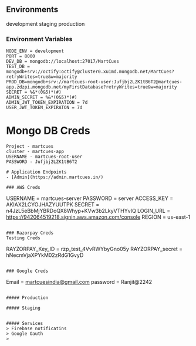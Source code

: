 ## Environments

development
staging
production

### Environment Variables

```
NODE_ENV = development
PORT = 8000
DEV_DB = mongodb://localhost:27017/MartCues
TEST_DB = mongodb+srv://octify:octify@cluster0.xu1md.mongodb.net/MartCues?retryWrites=true&w=majority
PROD_DB=mongodb+srv://martcues-root-user:Jufjbj2LZK1tB6T2@martcues-app.zdzpi.mongodb.net/myFirstDatabase?retryWrites=true&w=majority
SECRET = %&*(0&5)*(#)
ADMIN_SECRET = %&*(0&5)*(#)
ADMIN_JWT_TOKEN_EXPIRATION = 7d
USER_JWT_TOKEN_EXPIRATON = 7d
```

# Mongo DB Creds

```
Project - martcues
cluster - martcues-app
USERNAME - martcues-root-user
PASSWORD - Jufjbj2LZK1tB6T2

# Application Endpoints
- [Admin](https://admin.martcues.in/)

### AWS Creds
```

USERNAME = martcues-server
PASSWORD = server
ACCESS_KEY = AKIAX2LCYOJHAZYUUTPK
SECRET = 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
LOGIN_URL = https://942064519218.signin.aws.amazon.com/console
REGION = us-east-1

```

### Razorpay Creds
Testing Creds
```

RAYZORPAY_Key_ID = rzp_test_4VvRWYbyGno05y
RAYZORPAY_secret = hNecmVjaXPYkM02zRdG1GvyD

```

### Google Creds
```

Email = martcuesindia@gmail.com
password = Ranjit@2242

```

##### Production

##### Staging


##### Services
> Firebase notificatins
> Google Oauth
>
```
